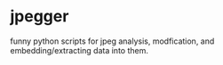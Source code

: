 # jpegger
funny python scripts for jpeg analysis, modfication, and embedding/extracting data into them.  
